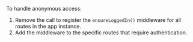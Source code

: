 To handle anonymous access:

1. Remove the call to register the `ensureLoggedIn()` middleware for all routes in the app instance.
1. Add the middleware to the specific routes that require authentication.